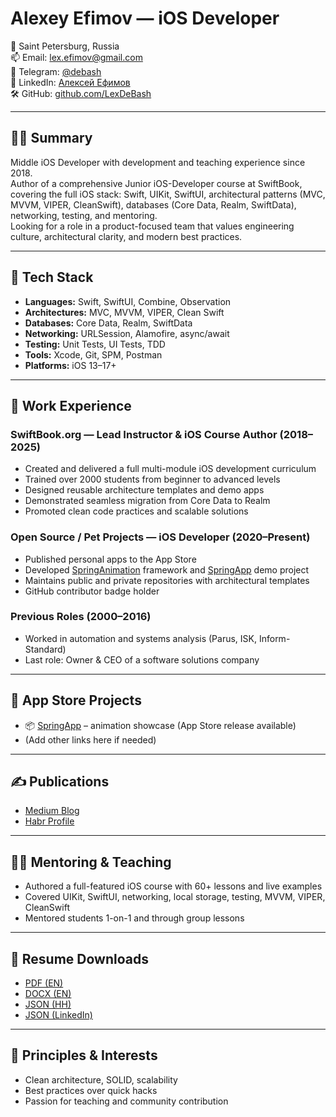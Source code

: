 
# Alexey Efimov — iOS Developer

📍 Saint Petersburg, Russia  
📫 Email: [lex.efimov@gmail.com](mailto:lex.efimov@gmail.com)  
💬 Telegram: [@debash](https://t.me/debash)  
💼 LinkedIn: [Алексей Ефимов](https://www.linkedin.com/in/алексей-ефимов-965068129)  
🛠 GitHub: [github.com/LexDeBash](https://github.com/LexDeBash)

---

## 👨‍💻 Summary

Middle iOS Developer with development and teaching experience since 2018.  
Author of a comprehensive Junior iOS-Developer course at SwiftBook, covering the full iOS stack: Swift, UIKit, SwiftUI, architectural patterns (MVC, MVVM, VIPER, CleanSwift), databases (Core Data, Realm, SwiftData), networking, testing, and mentoring.  
Looking for a role in a product-focused team that values engineering culture, architectural clarity, and modern best practices.

---

## 🧰 Tech Stack

- **Languages:** Swift, SwiftUI, Combine, Observation
- **Architectures:** MVC, MVVM, VIPER, Clean Swift
- **Databases:** Core Data, Realm, SwiftData
- **Networking:** URLSession, Alamofire, async/await
- **Testing:** Unit Tests, UI Tests, TDD
- **Tools:** Xcode, Git, SPM, Postman
- **Platforms:** iOS 13–17+

---

## 💼 Work Experience

### SwiftBook.org — Lead Instructor & iOS Course Author (2018–2025)

- Created and delivered a full multi-module iOS development curriculum
- Trained over 2000 students from beginner to advanced levels
- Designed reusable architecture templates and demo apps
- Demonstrated seamless migration from Core Data to Realm
- Promoted clean code practices and scalable solutions

### Open Source / Pet Projects — iOS Developer (2020–Present)

- Published personal apps to the App Store  
- Developed [SpringAnimation](https://github.com/LexDeBash/SpringAnimation) framework and [SpringApp](https://github.com/LexDeBash/SpringApp) demo project  
- Maintains public and private repositories with architectural templates  
- GitHub contributor badge holder

### Previous Roles (2000–2016)

- Worked in automation and systems analysis (Parus, ISK, Inform-Standard)
- Last role: Owner & CEO of a software solutions company

---

## 📱 App Store Projects

- 📦 [SpringApp](https://github.com/LexDeBash/SpringApp) – animation showcase (App Store release available)
- (Add other links here if needed)

---

## ✍️ Publications

- [Medium Blog](https://medium.com/@debash)
- [Habr Profile](https://habr.com/ru/users/Debash/articles/)

---

## 🧑‍🏫 Mentoring & Teaching

- Authored a full-featured iOS course with 60+ lessons and live examples
- Covered UIKit, SwiftUI, networking, local storage, testing, MVVM, VIPER, CleanSwift
- Mentored students 1-on-1 and through group lessons

---

## 📄 Resume Downloads

- [PDF (EN)](./Alexey_Efimov_iOS_Resume_EN.pdf)
- [DOCX (EN)](./Alexey_Efimov_iOS_Resume_EN.docx)
- [JSON (HH)](./Alexey_Efimov_Resume_HH.json)
- [JSON (LinkedIn)](./Alexey_Efimov_Resume_LinkedIn.json)

---

## 🧠 Principles & Interests

- Clean architecture, SOLID, scalability
- Best practices over quick hacks
- Passion for teaching and community contribution
